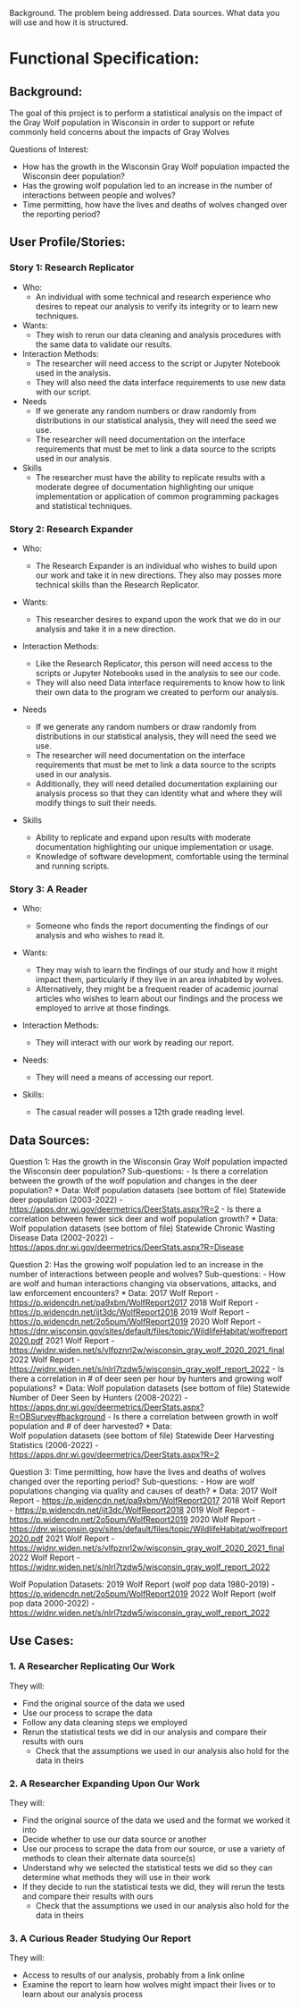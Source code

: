 Background. The problem being addressed.
Data sources. What data you will use and how it is structured.

# Functional Specification:

## Background:
The goal of this project is to perform a statistical analysis on the impact of the Gray Wolf population in Wisconsin in order to support or refute commonly held concerns about the impacts of Gray Wolves

Questions of Interest:
- How has the growth in the Wisconsin Gray Wolf population impacted the Wisconsin deer population?
- Has the growing wolf population led to an increase in the number of interactions between people and wolves?
- Time permitting, how have the lives and deaths of wolves changed over the reporting period?

## User Profile/Stories:

### Story 1: Research Replicator
- Who: 
    * An individual with some technical and research experience who desires to
    repeat our analysis to verify its integrity or to learn new techniques. 
- Wants:
    * They wish to rerun our data cleaning and analysis procedures with the same
    data to validate our results.
- Interaction Methods:
    * The researcher will need access to the script or Jupyter Notebook used in
    the analysis.
    * They will also need the data interface requirements to use new data with
    our script.
- Needs
    * If we generate any random numbers or draw randomly from distributions in
    our statistical analysis, they will need the seed we use.
    * The researcher will need documentation on the interface requirements that
    must be met to link a data source to the scripts used in our analysis. 
- Skills
    * The researcher must have the ability to replicate results with a moderate
    degree of documentation highlighting our unique implementation or
    application of common programming packages and statistical techniques.

### Story 2: Research Expander
- Who: 
    * The Research Expander is an individual who wishes to build upon our work
    and take it in new directions. They also may posses more technical skills
    than the Research Replicator. 

- Wants:
    * This researcher desires to expand upon the work that we do in our analysis
    and take it in a new direction.

- Interaction Methods:
    * Like the Research Replicator, this person will need access to the scripts
    or Jupyter Notebooks used in the analysis to see our code.
    * They will also need Data interface requirements to know how to link their
    own data to the program we created to perform our analysis.
- Needs
    * If we generate any random numbers or draw randomly from distributions in
    our statistical analysis, they will need the seed we use.
    * The researcher will need documentation on the interface requirements that
    must be met to link a data source to the scripts used in our analysis.
    * Additionally, they will need detailed documentation explaining our
    analysis process so that they can identity what and where they will modify
    things to suit their needs. 

- Skills
    * Ability to replicate and expand upon results with moderate documentation
    highlighting our unique implementation or usage. 
    * Knowledge of software development, comfortable using the terminal and
    running scripts.

### Story 3: A Reader
- Who: 
    * Someone who finds the report documenting the findings of our analysis
    and who wishes to read it.
- Wants:
    * They may wish to learn the findings of our study and how it might impact
    them, particularly if they live in an area inhabited by wolves. 
    * Alternatively, they might be a frequent reader of academic journal
    articles who wishes to learn about our findings and the process we employed
    to arrive at those findings.  

- Interaction Methods:
    * They will interact with our work by reading our report.
- Needs:
    * They will need a means of accessing our report.
- Skills:
    * The casual reader will posses a 12th grade reading level.

## Data Sources:
Question 1: 
Has the growth in the Wisconsin Gray Wolf population impacted the Wisconsin deer population?
Sub-questions:
    - Is there a correlation between the growth of the wolf population and changes in the deer population?
        * Data: 
            Wolf population datasets (see bottom of file)
            Statewide deer population (2003-2022) - https://apps.dnr.wi.gov/deermetrics/DeerStats.aspx?R=2 
    - Is there a correlation between fewer sick deer and wolf population growth?
        * Data:
            Wolf population datasets (see bottom of file)
            Statewide Chronic Wasting Disease Data (2002-2022) - https://apps.dnr.wi.gov/deermetrics/DeerStats.aspx?R=Disease 


Question 2: Has the growing wolf population led to an increase in the number of interactions between people and wolves?
Sub-questions:
    - How are wolf and human interactions changing via observations, attacks, and law enforcement encounters?
        * Data:
            2017 Wolf Report - https://p.widencdn.net/pa9xbm/WolfReport2017
            2018 Wolf Report - https://p.widencdn.net/ijt3dc/WolfReport2018
            2019 Wolf Report - https://p.widencdn.net/2o5pum/WolfReport2019
            2020 Wolf Report - https://dnr.wisconsin.gov/sites/default/files/topic/WildlifeHabitat/wolfreport2020.pdf
            2021 Wolf Report - https://widnr.widen.net/s/vlfpznrl2w/wisconsin_gray_wolf_2020_2021_final
            2022 Wolf Report - https://widnr.widen.net/s/nlrl7tzdw5/wisconsin_gray_wolf_report_2022
    - Is there a correlation in # of deer seen per hour by hunters and growing wolf populations?
        * Data:
            Wolf population datasets (see bottom of file)
            Statewide Number of Deer Seen by Hunters (2008-2022) - https://apps.dnr.wi.gov/deermetrics/DeerStats.aspx?R=OBSurvey#background
    - Is there a correlation between growth in wolf population and # of deer harvested?
        * Data:    
            Wolf population datasets (see bottom of file)
            Statewide Deer Harvesting Statistics (2006-2022) - https://apps.dnr.wi.gov/deermetrics/DeerStats.aspx?R=2 


Question 3: Time permitting, how have the lives and deaths of wolves changed over the reporting period?
Sub-questions:
    - How are wolf populations changing via quality and causes of death?
        * Data:
            2017 Wolf Report - https://p.widencdn.net/pa9xbm/WolfReport2017
            2018 Wolf Report - https://p.widencdn.net/ijt3dc/WolfReport2018
            2019 Wolf Report - https://p.widencdn.net/2o5pum/WolfReport2019
            2020 Wolf Report - https://dnr.wisconsin.gov/sites/default/files/topic/WildlifeHabitat/wolfreport2020.pdf
            2021 Wolf Report - https://widnr.widen.net/s/vlfpznrl2w/wisconsin_gray_wolf_2020_2021_final
            2022 Wolf Report - https://widnr.widen.net/s/nlrl7tzdw5/wisconsin_gray_wolf_report_2022


Wolf Population Datasets:
    2019 Wolf Report (wolf pop data 1980-2019) - https://p.widencdn.net/2o5pum/WolfReport2019
    2022 Wolf Report (wolf pop data 2000-2022) - https://widnr.widen.net/s/nlrl7tzdw5/wisconsin_gray_wolf_report_2022 

## Use Cases:

### 1. A Researcher Replicating Our Work
They will:
- Find the original source of the data we used
- Use our process to scrape the data
- Follow any data cleaning steps we employed
- Rerun the statistical tests we did in our analysis and compare their results
with ours
    * Check that the assumptions we used in our analysis also hold for the data
    in theirs

### 2. A Researcher Expanding Upon Our Work
They will:
- Find the original source of the data we used and the format we worked it into
- Decide whether to use our data source or another
- Use our process to scrape the data from our source, or use a variety of
methods to clean their alternate data source(s) 
- Understand why we selected the statistical tests we did so they can determine
what methods they will use in their work 
- If they decide to run the statistical tests we did, they will rerun the tests
and compare their results with ours
    * Check that the assumptions we used in our analysis also hold for the data
    in theirs


### 3. A Curious Reader Studying Our Report
They will:
- Access to results of our analysis, probably from a link online
- Examine the report to learn how wolves might impact their lives or to learn
about our analysis process 
